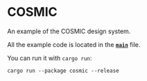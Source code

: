 # COSMIC
An example of the COSMIC design system.

All the example code is located in the __[`main`](src/main.rs)__ file.

You can run it with `cargo run`:
```
cargo run --package cosmic --release
```
